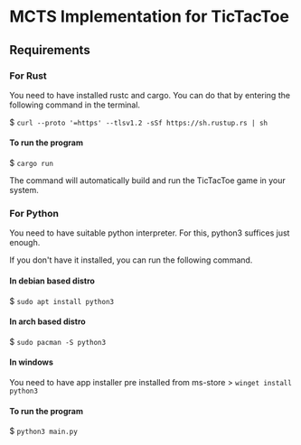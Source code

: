 # MCTS Implementation for TicTacToe

## Requirements

### For Rust
You need to have installed rustc and cargo.
You can do that by entering the following command in the terminal.

$ `curl --proto '=https' --tlsv1.2 -sSf https://sh.rustup.rs | sh`

#### To run the program

$ `cargo run`

The command will automatically build and run the TicTacToe game in your system.

### For Python 
You need to have suitable python interpreter.
For this, python3 suffices just enough.

If you don't have it installed, you can run the following command.
#### In debian based distro
$ `sudo apt install python3`

#### In arch based distro
$ `sudo pacman -S python3`

#### In windows 
You need to have app installer pre installed from ms-store
\> `winget install python3`

#### To run the program
$ `python3 main.py`
